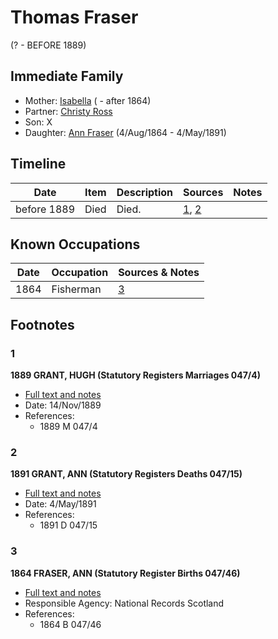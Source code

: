 ﻿---
layout: person
subject_key: i39286288
permalink: /people/i39286288
---

# Thomas Fraser
(? - BEFORE 1889)

## Immediate Family

* Mother: [Isabella](./@41136024@-isabella-b-d1864.md) ( - after 1864)
* Partner: [Christy Ross](./@37144832@-christy-ross-b-d.md)
* Son: X
* Daughter: [Ann Fraser](./@83535990@-ann-fraser-b1864-8-4-d1891-5-4.md) (4/Aug/1864 - 4/May/1891)

## Timeline

Date | Item | Description | Sources | Notes
---|---|---|---|---
before 1889 | Died | Died. | [1](#1), [2](#2) | 

## Known Occupations

Date | Occupation | Sources & Notes
---|---|---
1864 | Fisherman | [3](#3)

## Footnotes

### 1

**1889 GRANT, HUGH (Statutory Registers Marriages 047/4)**

* [Full text and notes](../sources/@28842912@-1889-grant,-hugh-statutory-registers-marriages-047-4-.md)
* Date: 14/Nov/1889
* References: 
  * 1889 M 047/4

### 2

**1891 GRANT, ANN (Statutory Registers Deaths 047/15)**

* [Full text and notes](../sources/@41184548@-1891-grant,-ann-statutory-registers-deaths-047-15-.md)
* Date: 4/May/1891
* References: 
  * 1891 D 047/15

### 3

**1864 FRASER, ANN (Statutory Register Births 047/46)**

* [Full text and notes](../sources/@72927227@-1864-fraser,-ann-statutory-register-births-047-46-.md)
* Responsible Agency: National Records Scotland
* References: 
  * 1864 B 047/46

